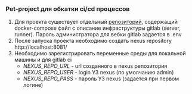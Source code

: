 ### Pet-project для обкатки ci/cd процессов

1. Для проекта существует отдельный [репозиторий](https://github.com/Nemor89/gitlab-server), содержащий docker-compose файл с описание инфраструктуры gitlab (server, runner). Пароль администратора для вебки gitlab задается в .env 
2. После запуска проекта необходимо создать nexus repository http://localhost:8081/
3. Необходимо зарегистрировать переменные среды для локальной машины и для gitlab ci
    - *NEXUS_REPO_URL* - url созданного в nexus репозитория
    - *NEXUS_REPO_USER* - login УЗ nexus (по умолчанию admin)
    - *NEXUS_REPO_PASS* - пароль УЗ nexus (задается при первом логине)